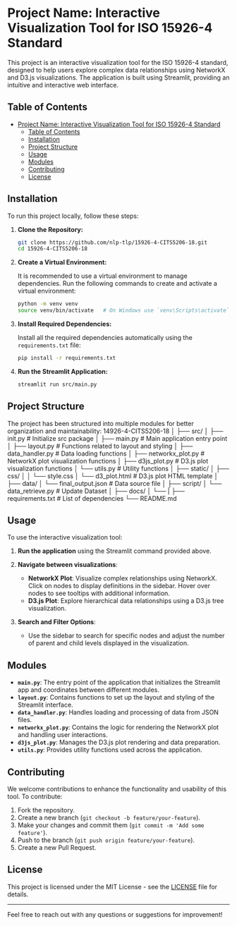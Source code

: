 # Project Name: Interactive Visualization Tool for ISO 15926-4 Standard

This project is an interactive visualization tool for the ISO 15926-4 standard, designed to help users explore complex data relationships using NetworkX and D3.js visualizations. The application is built using Streamlit, providing an intuitive and interactive web interface.

## Table of Contents
- [Project Name: Interactive Visualization Tool for ISO 15926-4 Standard](#project-name-interactive-visualization-tool-for-iso-15926-4-standard)
  - [Table of Contents](#table-of-contents)
  - [Installation](#installation)
  - [Project Structure](#project-structure)
  - [Usage](#usage)
  - [Modules](#modules)
  - [Contributing](#contributing)
  - [License](#license)

## Installation

To run this project locally, follow these steps:

1. **Clone the Repository:**

    ```bash
    git clone https://github.com/nlp-tlp/15926-4-CITS5206-18.git
    cd 15926-4-CITS5206-18
    ```

2. **Create a Virtual Environment:**

    It is recommended to use a virtual environment to manage dependencies. Run the following commands to create and activate a virtual environment:

    ```bash
    python -m venv venv
    source venv/bin/activate   # On Windows use `venv\Scripts\activate`
    ```

3. **Install Required Dependencies:**

    Install all the required dependencies automatically using the `requirements.txt` file:

    ```bash
    pip install -r requirements.txt
    ```

4. **Run the Streamlit Application:**

    ```bash
    streamlit run src/main.py
    ```

## Project Structure

The project has been structured into multiple modules for better organization and maintainability:
14926-4-CITS5206-18
│
├── src/
│   ├── init.py                 # Initialize src package
│   ├── main.py                     # Main application entry point
│   ├── layout.py                   # Functions related to layout and styling
│   ├── data_handler.py             # Data loading functions
│   ├── networkx_plot.py            # NetworkX plot visualization functions
│   ├── d3js_plot.py                # D3.js plot visualization functions
│   └── utils.py                    # Utility functions
│
├── static/
│   ├── css/
│   │   └── style.css
│   └── d3_plot.html                # D3.js plot HTML template
│
├── data/
│   └── final_output.json           # Data source file
│
├── script/
│   └── data_retrieve.py            # Update Dataset
│
├── docs/
│   └── 
|
├── requirements.txt                # List of dependencies
└── README.md

## Usage

To use the interactive visualization tool:

1. **Run the application** using the Streamlit command provided above.
2. **Navigate between visualizations**:
   - **NetworkX Plot**: Visualize complex relationships using NetworkX. Click on nodes to display definitions in the sidebar. Hover over nodes to see tooltips with additional information.
   - **D3.js Plot**: Explore hierarchical data relationships using a D3.js tree visualization.

3. **Search and Filter Options**:
   - Use the sidebar to search for specific nodes and adjust the number of parent and child levels displayed in the visualization.

## Modules

- **`main.py`**: The entry point of the application that initializes the Streamlit app and coordinates between different modules.
- **`layout.py`**: Contains functions to set up the layout and styling of the Streamlit interface.
- **`data_handler.py`**: Handles loading and processing of data from JSON files.
- **`networkx_plot.py`**: Contains the logic for rendering the NetworkX plot and handling user interactions.
- **`d3js_plot.py`**: Manages the D3.js plot rendering and data preparation.
- **`utils.py`**: Provides utility functions used across the application.

## Contributing

We welcome contributions to enhance the functionality and usability of this tool. To contribute:

1. Fork the repository.
2. Create a new branch (`git checkout -b feature/your-feature`).
3. Make your changes and commit them (`git commit -m 'Add some feature'`).
4. Push to the branch (`git push origin feature/your-feature`).
5. Create a new Pull Request.

## License

This project is licensed under the MIT License - see the [LICENSE](LICENSE) file for details.

---

Feel free to reach out with any questions or suggestions for improvement!